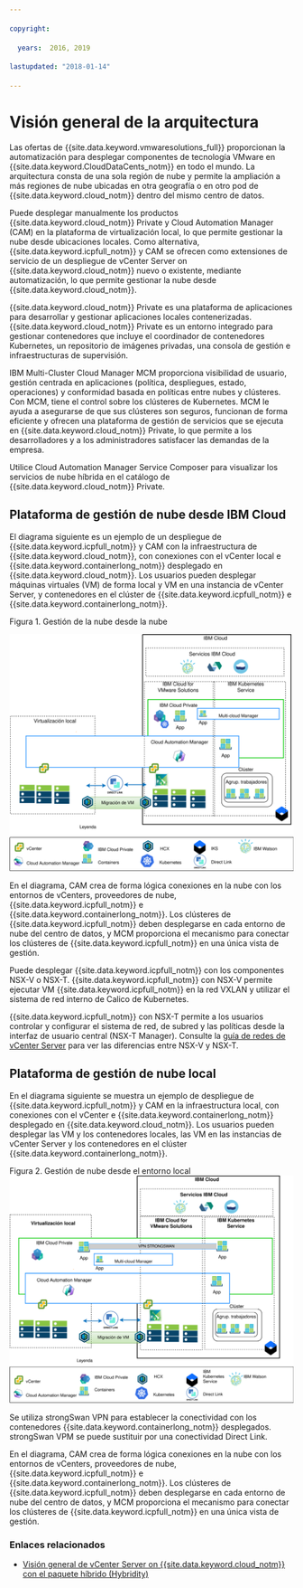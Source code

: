 ```yaml
---

copyright:

  years:  2016, 2019

lastupdated: "2018-01-14"

---
```


# Visión general de la arquitectura

Las ofertas de {{site.data.keyword.vmwaresolutions_full}} proporcionan la automatización para desplegar componentes de tecnología VMware en {{site.data.keyword.CloudDataCents_notm}} en todo el mundo.
La arquitectura consta de una sola región de nube y permite la ampliación a más regiones de nube ubicadas en otra geografía o en otro pod de {{site.data.keyword.cloud_notm}} dentro del mismo centro de datos.

Puede desplegar manualmente los productos {{site.data.keyword.cloud_notm}} Private y Cloud Automation Manager (CAM) en la plataforma de virtualización local, lo que permite gestionar la nube desde ubicaciones locales. Como alternativa, {{site.data.keyword.icpfull_notm}} y CAM se ofrecen como extensiones de servicio de un despliegue de vCenter Server on {{site.data.keyword.cloud_notm}} nuevo o existente, mediante automatización, lo que permite gestionar la nube desde {{site.data.keyword.cloud_notm}}.

{{site.data.keyword.cloud_notm}} Private es una plataforma de aplicaciones para desarrollar y gestionar aplicaciones locales contenerizadas. {{site.data.keyword.cloud_notm}} Private es un entorno integrado para gestionar contenedores que incluye el coordinador de contenedores Kubernetes,
un repositorio de imágenes privadas, una consola de gestión e infraestructuras de supervisión.

IBM Multi-Cluster Cloud Manager MCM proporciona visibilidad de usuario, gestión centrada en aplicaciones (política, despliegues, estado, operaciones) y conformidad basada en políticas entre nubes y clústeres. Con MCM, tiene el control sobre los clústeres de Kubernetes. MCM le ayuda a asegurarse de que sus clústeres son seguros, funcionan de forma eficiente y ofrecen una plataforma de gestión de servicios que se ejecuta en {{site.data.keyword.cloud_notm}} Private, lo que permite a los desarrolladores y a los administradores satisfacer las demandas de la empresa.

Utilice Cloud Automation Manager Service Composer para visualizar los servicios de nube híbrida en el catálogo de {{site.data.keyword.cloud_notm}} Private.

## Plataforma de gestión de nube desde IBM Cloud

El diagrama siguiente es un ejemplo de un despliegue de {{site.data.keyword.icpfull_notm}} y CAM con la infraestructura de {{site.data.keyword.cloud_notm}}, con conexiones con el vCenter local e {{site.data.keyword.containerlong_notm}} desplegado en {{site.data.keyword.cloud_notm}}. Los usuarios pueden desplegar máquinas virtuales (VM) de forma local y VM en una instancia de vCenter Server, y contenedores en el clúster de {{site.data.keyword.icpfull_notm}} e {{site.data.keyword.containerlong_notm}}.

Figura 1. Gestión de la nube desde la nube

![Gestión de la nube en la nube](vcsicp-oncloud-cloudmgt.svg)

En el diagrama, CAM crea de forma lógica conexiones en la nube con los entornos de vCenters, proveedores de nube, {{site.data.keyword.icpfull_notm}} e {{site.data.keyword.containerlong_notm}}. Los clústeres de {{site.data.keyword.icpfull_notm}} deben desplegarse en cada entorno de nube del centro de datos, y MCM proporciona el mecanismo para conectar los clústeres de {{site.data.keyword.icpfull_notm}} en una única vista de gestión.

Puede desplegar {{site.data.keyword.icpfull_notm}} con los componentes NSX-V o NSX-T. {{site.data.keyword.icpfull_notm}} con NSX-V permite ejecutar VM {{site.data.keyword.icpfull_notm}} en la red VXLAN y utilizar el sistema de red interno de Calico de Kubernetes.

{{site.data.keyword.icpfull_notm}} con NSX-T permite a los usuarios controlar y configurar el sistema de red, de subred y las políticas desde la interfaz de usuario central (NSX-T Manager). Consulte la [guía de redes de vCenter Server](../vcsnsxt/vcsnsxt-intro.html) para ver las diferencias entre NSX-V y NSX-T.

## Plataforma de gestión de nube local

En el diagrama siguiente se muestra un ejemplo de despliegue de {{site.data.keyword.icpfull_notm}} y CAM en la infraestructura local, con conexiones con el vCenter e {{site.data.keyword.containerlong_notm}} desplegado en {{site.data.keyword.cloud_notm}}. Los usuarios pueden desplegar las VM y los contenedores locales, las VM en las instancias de vCenter Server y los contenedores en el clúster {{site.data.keyword.containerlong_notm}}.

Figura 2. Gestión de nube desde el entorno local
![Gestión de nube desde el entorno local](vcsicp-onprem-cloudmgt.svg)

Se utiliza strongSwan VPN para establecer la conectividad con los contenedores {{site.data.keyword.containerlong_notm}} desplegados. strongSwan VPM se puede sustituir por una conectividad Direct Link.

En el diagrama, CAM crea de forma lógica conexiones en la nube con los entornos de vCenters, proveedores de nube, {{site.data.keyword.icpfull_notm}} e {{site.data.keyword.containerlong_notm}}. Los clústeres de {{site.data.keyword.icpfull_notm}} deben desplegarse en cada entorno de nube del centro de datos, y MCM proporciona el mecanismo para conectar los clústeres de {{site.data.keyword.icpfull_notm}} en una única vista de gestión.

### Enlaces relacionados

* [Visión general de vCenter Server on {{site.data.keyword.cloud_notm}} con el paquete híbrido (Hybridity)](../vcs/vcs-hybridity-intro.html)
